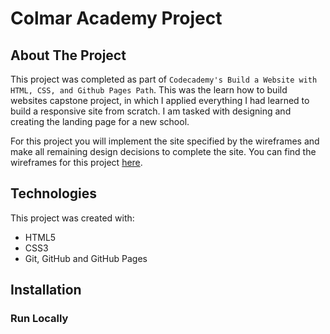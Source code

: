 #  Colmar Academy Project

## About The Project

This project was completed as part of `Codecademy's Build a Website with HTML, CSS, and Github Pages Path`. This was the learn how to build websites capstone project, in which I applied everything I had learned to build a responsive site from scratch. I am tasked with designing and creating the landing page for a new school.

For this project you will implement the site specified by the wireframes and make all remaining design decisions to complete the site. You can find the wireframes for this project [here](https://content.codecademy.com/courses/freelance-1/capstone-2/colmar-academy-spec.png).

## Technologies

This project was created with:

- HTML5
- CSS3
- Git, GitHub and GitHub Pages

## Installation

### Run Locally
